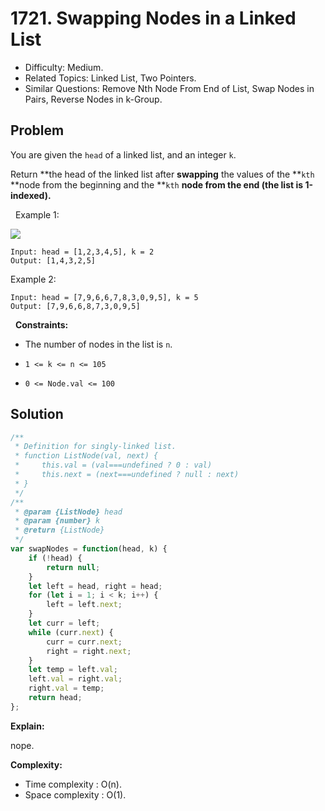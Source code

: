 # 1721. Swapping Nodes in a Linked List

- Difficulty: Medium.
- Related Topics: Linked List, Two Pointers.
- Similar Questions: Remove Nth Node From End of List, Swap Nodes in Pairs, Reverse Nodes in k-Group.

## Problem

You are given the `head` of a linked list, and an integer `k`.

Return **the head of the linked list after **swapping** the values of the **`kth` **node from the beginning and the **`kth` **node from the end (the list is **1-indexed**).**

 
Example 1:

![](https://assets.leetcode.com/uploads/2020/09/21/linked1.jpg)

```
Input: head = [1,2,3,4,5], k = 2
Output: [1,4,3,2,5]
```

Example 2:

```
Input: head = [7,9,6,6,7,8,3,0,9,5], k = 5
Output: [7,9,6,6,8,7,3,0,9,5]
```

 
**Constraints:**


	
- The number of nodes in the list is `n`.
	
- `1 <= k <= n <= 105`
	
- `0 <= Node.val <= 100`



## Solution

```javascript
/**
 * Definition for singly-linked list.
 * function ListNode(val, next) {
 *     this.val = (val===undefined ? 0 : val)
 *     this.next = (next===undefined ? null : next)
 * }
 */
/**
 * @param {ListNode} head
 * @param {number} k
 * @return {ListNode}
 */
var swapNodes = function(head, k) {
    if (!head) {
        return null;
    }
    let left = head, right = head;
    for (let i = 1; i < k; i++) {
        left = left.next;
    }
    let curr = left;
    while (curr.next) {
        curr = curr.next;
        right = right.next;
    }
    let temp = left.val;
    left.val = right.val;
    right.val = temp;
    return head;
};
```

**Explain:**

nope.

**Complexity:**

* Time complexity : O(n).
* Space complexity : O(1).
